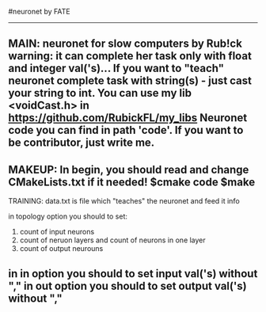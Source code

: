 #neuronet by FATE

------------------------------------------------------------------------------------------
MAIN:
neuronet for slow computers by Rub!ck
warning: it can complete her task only with float and integer val('s)... If you want to "teach" neuronet complete task with string(s) - just cast your string to int. You can use my lib <voidCast.h> in https://github.com/RubickFL/my_libs
Neuronet code you can find in path 'code'.
If you want to be contributor, just write me.
------------------------------------------------------------------------------------------

MAKEUP:
In begin, you should read and change CMakeLists.txt if it needed!
$cmake code
$make
------------------------------------------------------------------------------------------

TRAINING:
data.txt is file which "teaches" the neuronet and feed it info

in topology option you should to set:
  1) count of input neurons
  2) count of neruon layers and count of neurons in one layer
  3) count of output neurouns
  
in in option you should to set input val('s) without ","
in out option you should to set output val('s) without ","
------------------------------------------------------------------------------------------
